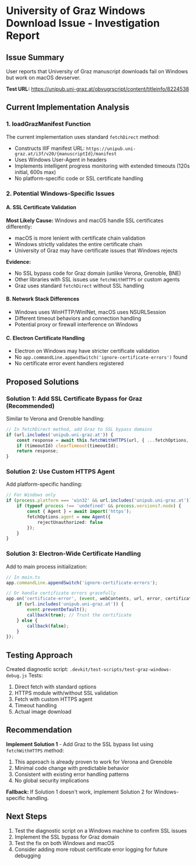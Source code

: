 # University of Graz Windows Download Issue - Investigation Report

## Issue Summary
User reports that University of Graz manuscript downloads fail on Windows but work on macOS devserver.

**Test URL:** https://unipub.uni-graz.at/obvugrscript/content/titleinfo/8224538

## Current Implementation Analysis

### 1. loadGrazManifest Function
The current implementation uses standard `fetchDirect` method:
- Constructs IIIF manifest URL: `https://unipub.uni-graz.at/i3f/v20/{manuscriptId}/manifest`
- Uses Windows User-Agent in headers
- Implements intelligent progress monitoring with extended timeouts (120s initial, 600s max)
- No platform-specific code or SSL certificate handling

### 2. Potential Windows-Specific Issues

#### A. SSL Certificate Validation
**Most Likely Cause:** Windows and macOS handle SSL certificates differently:
- macOS is more lenient with certificate chain validation
- Windows strictly validates the entire certificate chain
- University of Graz may have certificate issues that Windows rejects

**Evidence:**
- No SSL bypass code for Graz domain (unlike Verona, Grenoble, BNE)
- Other libraries with SSL issues use `fetchWithHTTPS` or custom agents
- Graz uses standard `fetchDirect` without SSL handling

#### B. Network Stack Differences
- Windows uses WinHTTP/WinINet, macOS uses NSURLSession
- Different timeout behaviors and connection handling
- Potential proxy or firewall interference on Windows

#### C. Electron Certificate Handling
- Electron on Windows may have stricter certificate validation
- No `app.commandLine.appendSwitch('ignore-certificate-errors')` found
- No certificate error event handlers registered

## Proposed Solutions

### Solution 1: Add SSL Certificate Bypass for Graz (Recommended)
Similar to Verona and Grenoble handling:

```typescript
// In fetchDirect method, add Graz to SSL bypass domains
if (url.includes('unipub.uni-graz.at')) {
    const response = await this.fetchWithHTTPS(url, { ...fetchOptions, timeout });
    if (timeoutId) clearTimeout(timeoutId);
    return response;
}
```

### Solution 2: Use Custom HTTPS Agent
Add platform-specific handling:

```typescript
// For Windows only
if (process.platform === 'win32' && url.includes('unipub.uni-graz.at')) {
    if (typeof process !== 'undefined' && process.versions?.node) {
        const { Agent } = await import('https');
        fetchOptions.agent = new Agent({
            rejectUnauthorized: false
        });
    }
}
```

### Solution 3: Electron-Wide Certificate Handling
Add to main process initialization:

```typescript
// In main.ts
app.commandLine.appendSwitch('ignore-certificate-errors');

// Or handle certificate errors gracefully
app.on('certificate-error', (event, webContents, url, error, certificate, callback) => {
    if (url.includes('unipub.uni-graz.at')) {
        event.preventDefault();
        callback(true); // Trust the certificate
    } else {
        callback(false);
    }
});
```

## Testing Approach

Created diagnostic script: `.devkit/test-scripts/test-graz-windows-debug.js`
Tests:
1. Direct fetch with standard options
2. HTTPS module with/without SSL validation
3. Fetch with custom HTTPS agent
4. Timeout handling
5. Actual image download

## Recommendation

**Implement Solution 1** - Add Graz to the SSL bypass list using `fetchWithHTTPS` method:

1. This approach is already proven to work for Verona and Grenoble
2. Minimal code change with predictable behavior
3. Consistent with existing error handling patterns
4. No global security implications

**Fallback:** If Solution 1 doesn't work, implement Solution 2 for Windows-specific handling.

## Next Steps

1. Test the diagnostic script on a Windows machine to confirm SSL issues
2. Implement the SSL bypass for Graz domain
3. Test the fix on both Windows and macOS
4. Consider adding more robust certificate error logging for future debugging
